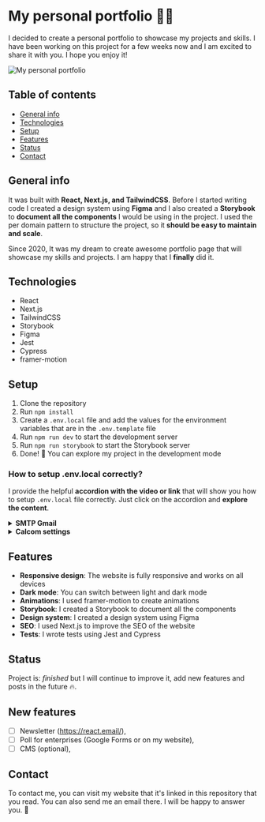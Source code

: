 # My personal portfolio 🎉🎈

I decided to create a personal portfolio to showcase my projects and skills. I have been working on this project for a few weeks now and I am excited to share it with you. I hope you enjoy it!

![My personal portfolio](./public/static/assets/storybook/guideline/banner.png)

## Table of contents

- [General info](#general-info)
- [Technologies](#technologies)
- [Setup](#setup)
- [Features](#features)
- [Status](#status)
- [Contact](#contact)

## General info

It was built with **React, Next.js, and TailwindCSS**. Before I started writing code I created a design system using **Figma** and I also created a **Storybook** to **document all the components** I would be using in the project. I used the per domain pattern to structure the project, so it **should be easy to maintain and scale**.

Since 2020, It was my dream to create awesome portfolio page that will showcase my skills and projects. I am happy that I **finally** did it.

## Technologies

- React
- Next.js
- TailwindCSS
- Storybook
- Figma
- Jest
- Cypress
- framer-motion

## Setup

1. Clone the repository
2. Run `npm install`
3. Create a `.env.local` file and add the values for the environment variables that are in the `.env.template` file
4. Run `npm run dev` to start the development server
5. Run `npm run storybook` to start the Storybook server
6. Done! 🚀 You can explore my project in the development mode

### How to setup .env.local correctly?

I provide the helpful **accordion with the video or link** that will show you how to setup `.env.local` file correctly. Just click on the accordion and **explore the content**.

<details>
<summary><b>SMTP Gmail</b></summary>

- [Node How To Send An Email From Gmail With Nodemailer](https://www.youtube.com/watch?v=cqdAS49RthQ)

</details>

<details>
<summary><b>Calcom settings</b></summary>

- [Integrating Cal.com Into Your Website Using React: A Step-by-Step Guide](https://medium.com/@hamzabhf00/integrating-cal-com-into-your-website-using-react-a-step-by-step-guide-b9886b8e175f)
- [@calcom/embed-react](https://www.npmjs.com/package/@calcom/embed-react)
- [What can you configure?](https://cal.com/docs/core-features/embed/embed-snippet-generator#what-can-you-configure)

</details>

## Features

- **Responsive design**: The website is fully responsive and works on all devices
- **Dark mode**: You can switch between light and dark mode
- **Animations**: I used framer-motion to create animations
- **Storybook**: I created a Storybook to document all the components
- **Design system**: I created a design system using Figma
- **SEO**: I used Next.js to improve the SEO of the website
- **Tests**: I wrote tests using Jest and Cypress

## Status

Project is: _finished_ but I will continue to improve it, add new features and posts in the future 🔥.

## New features

- [ ] Newsletter (https://react.email/),
- [ ] Poll for enterprises (Google Forms or on my website),
- [ ] CMS (optional),

## Contact

To contact me, you can visit my website that it's linked in this repository that you read. You can also send me an email there. I will be happy to answer you. 📱
